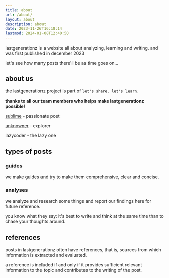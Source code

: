 ```yaml
---
title: about
url: /about/
layout: about
description: about
date: 2023-11-26T16:18:14
lastmod: 2024-01-08T12:40:50
---
```


lastgenerationz is a website all about analyzing, learning and writing. and 
was first published in december 2023



let's see how many posts there'll be as time goes on...

## about us

the lastgenerationz project is part of `let's share. let's learn.`

**thanks to all our team members who helps make lastgenerationz possible!**

[sublime](https://sublimeclemency.github.io) - passionate poet

[unknowner](https://youtube.com/@Un9knowner) - explorer

lazycoder - the lazy one




## types of posts

### guides

we make guides and try to make them comprehensive, clear and concise.

### analyses

we analyze and research some things and report our findings here for future reference.

you know what they say: it's best to write and think at the same time than to chase your thoughts around.

## references

posts in lastgenerationz often have references, that is, sources from which information is extracted and evaluated.

a reference is included if and only if it provides sufficient relevant information to the topic and contributes to the writing of the post.

